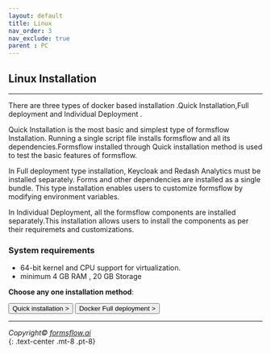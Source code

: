 ```yaml
---
layout: default
title: Linux
nav_order: 3
nav_exclude: true
parent : PC
---
```


## Linux Installation  

---

There are three types of docker based installation .Quick Installation,Full deployment and Individual Deployment .  

Quick Installation is the most basic and simplest type of formsflow Installation. Running a single script file installs formsflow and all its dependencies.Formsflow installed through Quick installation method is used to test the basic features of formsflow.  

In Full deployment type installation, Keycloak and Redash Analytics must be installed separately. Forms and other dependencies are installed as a single bundle. This type installation enables users to customize formsflow by modifying environment variables.  

In Individual Deployment, all the formsflow components are installed separately.This installation allows users to install the components as per their requiremets and customizations. 



### System requirements  

- 64-bit kernel and CPU support for virtualization.
- minimum 4 GB RAM , 20 GB Storage

**Choose any one installation method**:   


<a href="/forms-flow-installation-doc/Pages/PC/linux/quickinstl_linux.html" ><button type="button" name="button" class="btn mr-3">Quick installation ></button></a>
<a href="/forms-flow-installation-doc/Pages/PC/DockerFull.html" ><button type="button" name="button" class="btn mr-3">Docker Full deployment ></button></a>


 ---



*Copyright© [formsflow.ai](https://formsflow.ai/)*   
{: .text-center .mt-8 .pt-8}

